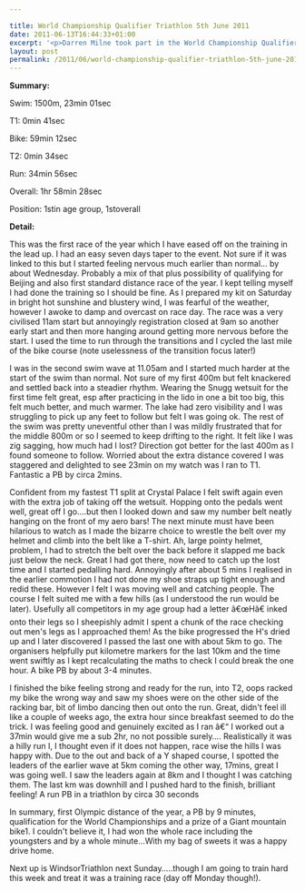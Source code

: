 ```yaml
---

title: World Championship Qualifier Triathlon 5th June 2011
date: 2011-06-13T16:44:33+01:00
excerpt: '<p>Darren Milne took part in the World Championship Qualifier at Ellesmere Shropshire. Click on the link to find out how he got on...</p>'
layout: post
permalink: /2011/06/world-championship-qualifier-triathlon-5th-june-2011/
---
```

**Summary:**

Swim: 1500m, 23min 01sec

T1: 0min 41sec

Bike: 59min 12sec

T2: 0min 34sec

Run: 34min 56sec

Overall: 1hr 58min 28sec

Position: 1stin age group, 1stoverall

**Detail:**

This was the first race of the year which I have eased off on the training in the lead up. I had an easy seven days taper to the event. Not sure if it was linked to this but I started feeling nervous much earlier than normal&#8230; by about Wednesday. Probably a mix of that plus possibility of qualifying for Beijing and also first standard distance race of the year. I kept telling myself I had done the training so I should be fine. As I prepared my kit on Saturday in bright hot sunshine and blustery wind, I was fearful of the weather, however I awoke to damp and overcast on race day. The race was a very civilised 11am start but annoyingly registration closed at 9am so another early start and then more hanging around getting more nervous before the start. I used the time to run through the transitions and I cycled the last mile of the bike course (note uselessness of the transition focus later!)

I was in the second swim wave at 11.05am and I started much harder at the start of the swim than normal. Not sure of my first 400m but felt knackered and settled back into a steadier rhythm. Wearing the Snugg wetsuit for the first time felt great, esp after practicing in the lido in one a bit too big, this felt much better, and much warmer. The lake had zero visibility and I was struggling to pick up any feet to follow but felt I was going ok. The rest of the swim was pretty uneventful other than I was mildly frustrated that for the middle 800m or so I seemed to keep drifting to the right. It felt like I was zig sagging, how much had I lost? Direction got better for the last 400m as I found someone to follow. Worried about the extra distance covered I was staggered and delighted to see 23min on my watch was I ran to T1. Fantastic a PB by circa 2mins.

Confident from my fastest T1 split at Crystal Palace I felt swift again even with the extra job of taking off the wetsuit. Hopping onto the pedals went well, great off I go&#8230;.but then I looked down and saw my number belt neatly hanging on the front of my aero bars! The next minute must have been hilarious to watch as I made the bizarre choice to wrestle the belt over my helmet and climb into the belt like a T-shirt. Ah, large pointy helmet, problem, I had to stretch the belt over the back before it slapped me back just below the neck. Great I had got there, now need to catch up the lost time and I started pedalling hard. Annoyingly after about 5 mins I realised in the earlier commotion I had not done my shoe straps up tight enough and redid these. However I felt I was moving well and catching people. The course I felt suited me with a few hills (as I understood the run would be later). Usefully all competitors in my age group had a letter â€œHâ€ inked onto their legs so I sheepishly admit I spent a chunk of the race checking out men's legs as I approached them! As the bike progressed the H's dried up and I later discovered I passed the last one with about 5km to go. The organisers helpfully put kilometre markers for the last 10km and the time went swiftly as I kept recalculating the maths to check I could break the one hour. A bike PB by about 3-4 minutes.

I finished the bike feeling strong and ready for the run, into T2, oops racked my bike the wrong way and saw my shoes were on the other side of the racking bar, bit of limbo dancing then out onto the run. Great, didn't feel ill like a couple of weeks ago, the extra hour since breakfast seemed to do the trick. I was feeling good and genuinely excited as I ran â€“ I worked out a 37min would give me a sub 2hr, no not possible surely&#8230;. Realistically it was a hilly run I, I thought even if it does not happen, race wise the hills I was happy with. Due to the out and back of a Y shaped course, I spotted the leaders of the earlier wave at 5km coming the other way, 17mins, great I was going well. I saw the leaders again at 8km and I thought I was catching them. The last km was downhill and I pushed hard to the finish, brilliant feeling! A run PB in a triathlon by circa 30 seconds

In summary, first Olympic distance of the year, a PB by 9 minutes, qualification for the World Championships and a prize of a Giant mountain bike1. I couldn't believe it, I had won the whole race including the youngsters and by a whole minute&#8230;With my bag of sweets it was a happy drive home. 

Next up is WindsorTriathlon next Sunday&#8230;..though I am going to train hard this week and treat it was a training race (day off Monday though!).